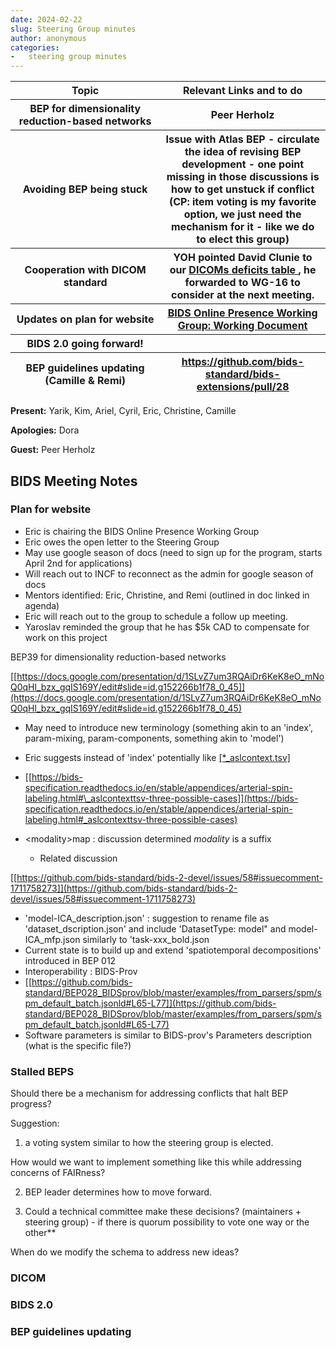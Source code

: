 ```yaml
---
date: 2024-02-22
slug: Steering Group minutes
author: anonymous
categories:
-   steering group minutes
---
```


<!-- more -->

<table>
 <colgroup>
  <col style="width: 47%"/>
  <col style="width: 52%"/>
 </colgroup>
 <thead>
  <tr class="header">
   <th>
    <strong>
     Topic
    </strong>
   </th>
   <th>
    <strong>
     Relevant Links and to do
    </strong>
   </th>
  </tr>
  <tr class="odd">
   <th>
    BEP for dimensionality reduction-based networks
   </th>
   <th>
    Peer Herholz
   </th>
  </tr>
  <tr class="header">
   <th>
    Avoiding BEP being stuck
   </th>
   <th>
    Issue with Atlas BEP - circulate the idea of revising BEP
development - one point missing in those discussions is how to get
unstuck if conflict (CP: item voting is my favorite option, we just
need the mechanism for it - like we do to elect this group)
   </th>
  </tr>
  <tr class="odd">
   <th>
    Cooperation with DICOM standard
   </th>
   <th>
    YOH pointed David Clunie to our
    <a href="https://docs.google.com/spreadsheets/u/0/d/1wcal4qi2z14bSKm7lTuqyzb3FdvmCDfXHl0iMhIFeaE/edit">
     <u>
      DICOMs
deficits table
     </u>
    </a>
    , he forwarded to WG-16 to consider at the next
meeting.
   </th>
  </tr>
  <tr class="header">
   <th>
    Updates on plan for website
   </th>
   <th>
    <a href="https://docs.google.com/document/d/1miuxSWHcSq0CQ-aufe8Ho0IJpJOirUogCd2HNOi5FHY/edit#heading=h.li30raxumiv7">
     <u>
      BIDS
Online Presence Working Group: Working Document
     </u>
    </a>
   </th>
  </tr>
  <tr class="odd">
   <th>
    BIDS 2.0 going forward!
   </th>
   <th>
   </th>
  </tr>
  <tr class="header">
   <th>
    BEP guidelines updating (Camille &amp; Remi)
   </th>
   <th>
    <a href="https://github.com/bids-standard/bids-extensions/pull/28">
     <u>
      https://github.com/bids-standard/bids-extensions/pull/28
     </u>
    </a>
   </th>
  </tr>
 </thead>
 <tbody>
 </tbody>
</table>

**Present:** Yarik, Kim, Ariel, Cyril, Eric, Christine, Camille

**Apologies:** Dora

**Guest:** Peer Herholz

## BIDS Meeting Notes

### Plan for website

-   Eric is chairing the BIDS Online Presence Working Group
-   Eric owes the open letter to the Steering Group
-   May use google season of docs (need to sign up for the program,
  starts April 2nd for applications)
-   Will reach out to INCF to reconnect as the admin for google
  season of docs
-   Mentors identified: Eric, Christine, and Remi (outlined in doc
  linked in agenda)
-   Eric will reach out to the group to schedule a follow up meeting.
-   Yaroslav reminded the group that he has \$5k CAD to compensate for
  work on this project

BEP39 for dimensionality reduction-based networks

[[https://docs.google.com/presentation/d/1SLvZ7um3RQAiDr6KeK8eO_mNoQ0qHl_bzx_gqIS169Y/edit#slide=id.g152266b1f78_0_45]](https://docs.google.com/presentation/d/1SLvZ7um3RQAiDr6KeK8eO_mNoQ0qHl_bzx_gqIS169Y/edit#slide=id.g152266b1f78_0_45)

-   May need to introduce new terminology (something akin to an
  \'index', param-mixing, param-components, something akin to
  \'model')
-   Eric suggests instead of \'index' potentially like
  [[\*\_aslcontext.tsv]](https://bids-specification.readthedocs.io/en/stable/appendices/arterial-spin-labeling.html#_aslcontexttsv-three-possible-cases)

   -   [[https://bids-specification.readthedocs.io/en/stable/appendices/arterial-spin-labeling.html#\_aslcontexttsv-three-possible-cases]](https://bids-specification.readthedocs.io/en/stable/appendices/arterial-spin-labeling.html#_aslcontexttsv-three-possible-cases)

-   \<modality\>map : discussion determined _modality_ is a suffix

       -  Related discussion

  [[https://github.com/bids-standard/bids-2-devel/issues/58#issuecomment-1711758273]](https://github.com/bids-standard/bids-2-devel/issues/58#issuecomment-1711758273)

-   \'model-ICA_description.json' : suggestion to rename file as
  \'dataset_dscription.json' and include \'DatasetType: model" and
  model-ICA_mfp.json similarly to \'task-xxx_bold.json
-   Current state is to build up and extend \'spatiotemporal
  decompositions' introduced in BEP 012
-   Interoperability : BIDS-Prov
-   [[https://github.com/bids-standard/BEP028_BIDSprov/blob/master/examples/from_parsers/spm/spm_default_batch.jsonld#L65-L77]](https://github.com/bids-standard/BEP028_BIDSprov/blob/master/examples/from_parsers/spm/spm_default_batch.jsonld#L65-L77)
-   Software parameters is similar to BIDS-prov's Parameters
  description (what is the specific file?)

### Stalled BEPS

Should there be a mechanism for addressing conflicts that halt BEP
progress?

Suggestion:

1. a voting system similar to how the steering group is elected.

How would we want to implement something like this while addressing
concerns of FAIRness?

2. BEP leader determines how to move forward.

3. Could a technical committee make these decisions? (maintainers +
steering group) - if there is quorum possibility to vote one way or the
other**

When do we modify the schema to address new ideas?

### DICOM

### BIDS 2.0

### BEP guidelines updating
